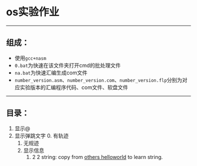 # os实验作业
---
## 组成：
* 使用`gcc+nasm`
* `0.bat`为快速在该文件夹打开cmd的批处理文件
* `na.bat`为快速汇编生成com文件
* `number_version.asm`、`number_version.com`、`number_version.flp`分别为对应实验版本的汇编程序代码、com文件、软盘文件
---
## 目录：
1. 显示@
2. 显示弹跳文字
	0. 有轨迹
	1. 无规迹
	2. 显示信息
		1. 2 2 string: copy from [others helloworld](http://blog.csdn.net/sivolin/article/details/40859987) to learn string.